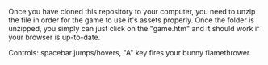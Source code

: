 Once you have cloned this repository to your computer, you need to unzip the file in order for the game to use it's assets properly. 
Once the folder is unzipped, you simply can just click on the "game.htm" and it should work if your browser is up-to-date.

Controls: spacebar jumps/hovers, "A" key fires your bunny flamethrower.  
